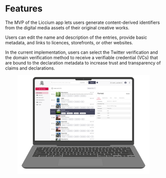 # Features

The MVP of the Liccium app lets users generate content-derived identifiers from the digital media assets of their original creative works.&#x20;

Users can edit the name and description of the entries, provide basic metadata, and links to licences, storefronts, or other websites.&#x20;

In the current implementation, users can select the Twitter verification and the domain verification method to receive a verifiable credential (VCs) that are bound to the declaration metadata to increase trust and transparency of claims and declarations.&#x20;

<figure><img src="../.gitbook/assets/Liccium-Laptop.png" alt="" width="563"><figcaption></figcaption></figure>
